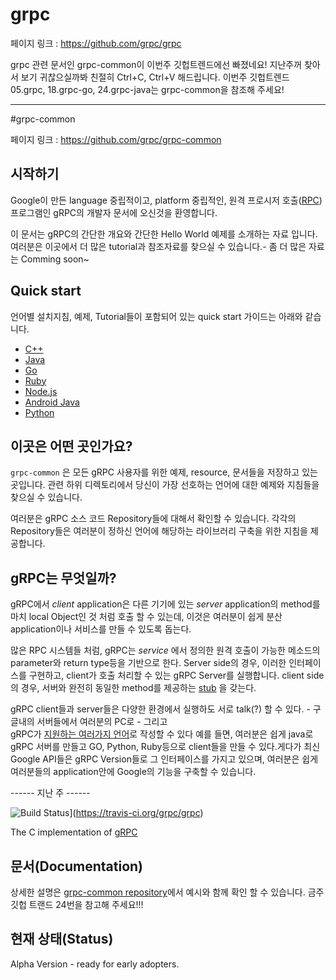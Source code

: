 # grpc

페이지 링크 : https://github.com/grpc/grpc


grpc 관련 문서인 grpc-common이 이번주 깃헙트렌드에선 빠졌네요!
지난주꺼 찾아서 보기 귀찮으실까봐 친절히 Ctrl+C, Ctrl+V 해드립니다.
이번주 깃헙트렌드 05.grpc, 18.grpc-go, 24.grpc-java는 grpc-common을 참조해 주세요!

-----------------------------------------------------------------------------------------------------------------------
#grpc-common

페이지 링크 : https://github.com/grpc/grpc-common

## 시작하기

Google이 만든 language 중립적이고, platform 중립적인, 원격 프로시저 호출([RPC](http://ko.wikipedia.org/wiki/%EC%9B%90%EA%B2%A9_%ED%94%84%EB%A1%9C%EC%8B%9C%EC%A0%80_%ED%98%B8%EC%B6%9C))프로그램인 gRPC의 개발자 문서에 오신것을 환영합니다.

이 문서는 gRPC의 간단한 개요와 간단한 Hello World 예제를 소개하는 자료 입니다. 
여러분은 이곳에서 더 많은 tutorial과 참조자료를 찾으실 수 있습니다.- 좀 더 많은 자료는 Comming soon~
 

<a name="quickstart"></a>
## Quick start
언어별 설치지침, 예제, Tutorial들이 포함되어 있는 quick start 가이드는 아래와 같습니다. 

* [C++](https://github.com/grpc/grpc-common/tree/master/cpp)
* [Java](https://github.com/grpc/grpc-common/tree/master/java)
* [Go](https://github.com/grpc/grpc-common/tree/master/go)
* [Ruby](https://github.com/grpc/grpc-common/tree/master/ruby)
* [Node.js](https://github.com/grpc/grpc-common/tree/master/node)
* [Android Java](https://github.com/grpc/grpc-common/tree/master/java/android)
* [Python](https://github.com/grpc/grpc-common/tree/master/python/helloworld)

## 이곳은 어떤 곳인가요?

`grpc-common` 은 모든 gRPC 사용자를 위한 예제, resource, 문서들을 저장하고 있는 곳입니다. 관련 하위 디렉토리에서 당신이 가장 선호하는 언어에 대한 예제와 지침들을 찾으실 수 있습니다.

여러분은 gRPC 소스 코드 Repository들에 대해서 확인할 수 있습니다. 각각의 Repository들은 여러분이 정하신 언어에 해당하는 라이브러리 구축을 위한 지침을 제공합니다.


## gRPC는 무엇일까?

gRPC에서 *client* application은 다른 기기에 있는 *server* application의 method를 마치 local Object인 것 처럼 호출 할 수 있는데, 이것은 여러분이 쉽게 분산 application이나 서비스를 만들 수 있도록 돕는다. 

많은 RPC 시스템들 처럼, gRPC는 *service* 에서 정의한 원격 호출이 가능한 메소드의 parameter와 return type등을 기반으로 한다.
Server side의 경우, 이러한 인터페이스를 구현하고, client가 호출 처리할 수 있는 gRPC Server를 실행합니다.
client side의 경우, 서버와 완전히 동일한 method를 제공하는 [stub](http://ko.wikipedia.org/wiki/%EB%A9%94%EC%86%8C%EB%93%9C_%EC%8A%A4%ED%85%81) 을 갖는다. 

<!--TODO: diagram-->

gRPC client들과 server들은 다양한 환경에서 실행하도 서로 talk(?) 할 수 있다. - 구글내의 서버들에서 여러분의 PC로 - 그리고  
 gRPC가 [지원하는 여러가지 언어](#quickstart)로 작성할 수 있다 
예를 들면, 여러분은 쉽게 java로 gRPC 서버를 만들고 GO, Python, Ruby등으로 client들을 만들 수 있다.게다가 최신 Google API들은 gRPC Version들로 그 인터페이스를 가지고 있으며, 여러분은 쉽게 여러분들의 application안에 Google의 기능을 구축할 수 있습니다.




------ 지난 주 ------

![Build Status](https://travis-ci.org/grpc/grpc.svg?branch=master)](https://travis-ci.org/grpc/grpc)

The C implementation of [gRPC](https://github.com/grpc/grpc)

문서(Documentation)
-------------
상세한 설명은 [grpc-common repository](http://github.com/grpc/grpc-common)에서 예시와 함께 확인 할 수 있습니다.
금주 깃헙 트랜드 24번을 참고해 주세요!!!

현재 상태(Status)
------
Alpha Version - ready for early adopters.

